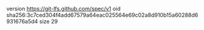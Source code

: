 version https://git-lfs.github.com/spec/v1
oid sha256:3c7ced304f4add67579a64eac025564e69c02a8d910b15a60288d6931676a5d4
size 29
